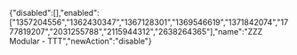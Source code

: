 {"disabled":[],"enabled":["1357204556","1362430347","1367128301","1369546619","1371842074","1777819207","2031255788","2115944312","2638264365"],"name":"ZZZ Modular - TTT","newAction":"disable"}